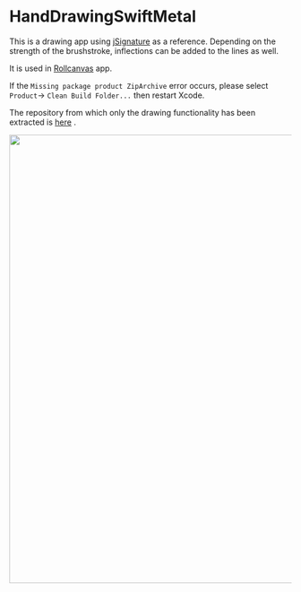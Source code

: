 # HandDrawingSwiftMetal

This is a drawing app using [jSignature](https://willowsystems.github.io/jSignature/#/about/linesmoothing/) as a reference. Depending on the strength of the brushstroke, inflections can be added to the lines as well.

It is used in [Rollcanvas](https://rollcanvas.org) app.

If the `Missing package product ZipArchive` error occurs, please select `Product`-> `Clean Build Folder...` then restart Xcode.

The repository from which only the drawing functionality has been extracted is [here](https://github.com/eisukekusachi/SimpleApplePencilDrawing) .

<img src="https://github.com/eisukekusachi/HandDrawingSwiftMetal/assets/51893896/4a5e5634-e4ce-4181-aa96-59e75ea577d5" height="800" />
